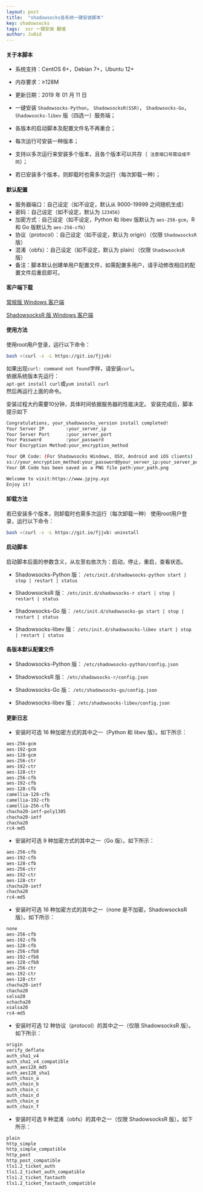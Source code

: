 ```yaml
---
layout: post
title:  "shadowsocks各系统一键安装脚本"
key: shadowsocks
tags:  ssr 一键安装 翻墙   
author: Jv0id
---
```


#### 关于本脚本
* 系统支持：CentOS 6+，Debian 7+，Ubuntu 12+



* 内存要求：≥128M
* 更新日期：2019 年 01 月 11 日
* 一键安装 `Shadowsocks-Python`， `ShadowsocksR(SSR)`， `Shadowsocks-Go`， `Shadowsocks-libev` 版（四选一）服务端；
* 各版本的启动脚本及配置文件名不再重合；
* 每次运行可安装一种版本；
* 支持以多次运行来安装多个版本，且各个版本可以共存（``` 注意端口号需设成不同```）；
* 若已安装多个版本，则卸载时也需多次运行（每次卸载一种）；

#### 默认配置
* 服务器端口：自己设定（如不设定，默认从 9000-19999 之间随机生成）
* 密码：自己设定（如不设定，默认为 `123456`）
* 加密方式：自己设定（如不设定，Python 和 libev 版默认为 `aes-256-gcm`，R 和 Go 版默认为 `aes-256-cfb`）
* 协议（protocol）：自己设定（如不设定，默认为 origin）（仅限 `ShadowsocksR` 版）
* 混淆（obfs）：自己设定（如不设定，默认为 plain）（仅限 `ShadowsocksR` 版）
* 备注：脚本默认创建单用户配置文件，如需配置多用户，请手动修改相应的配置文件后重启即可。

#### 客户端下载

<a href="https://github.com/shadowsocks/shadowsocks-windows/releases" target="_blank">常规版 Windows 客户端</a>

<a href="https://github.com/AppSo/shadowsocks-rss/releases" target="_blank">ShadowsocksR 版 Windows 客户端</a>

#### 使用方法
使用root用户登录，运行以下命令：

```bash
bash <(curl -s -L https://git.io/fjjvb)
```
如果出现`curl: command not found`字样，请安装`curl`。    
依据系统版本先运行：    
`apt-get install curl`或`yum install curl`     
然后再运行上面的命令。    

安装过程大约需要10分钟，具体时间依据服务器的性能决定。
安装完成后，脚本提示如下
```bash
Congratulations, your_shadowsocks_version install completed!
Your Server IP        :your_server_ip
Your Server Port      :your_server_port
Your Password         :your_password
Your Encryption Method:your_encryption_method

Your QR Code: (For Shadowsocks Windows, OSX, Android and iOS clients)
ss://your_encryption_method:your_password@your_server_ip:your_server_port
Your QR Code has been saved as a PNG file path:your_path.png

Welcome to visit:https://www.jpjny.xyz
Enjoy it!
```

#### 卸载方法
若已安装多个版本，则卸载时也需多次运行（每次卸载一种）
使用root用户登录，运行以下命令：

```bash
bash <(curl -s -L https://git.io/fjjvb) uninstall
```

#### 启动脚本
启动脚本后面的参数含义，从左至右依次为：启动，停止，重启，查看状态。

* Shadowsocks-Python 版：
`/etc/init.d/shadowsocks-python start | stop | restart | status`

* ShadowsocksR 版：
`/etc/init.d/shadowsocks-r start | stop | restart | status`

* Shadowsocks-Go 版：
`/etc/init.d/shadowsocks-go start | stop | restart | status`

* Shadowsocks-libev 版：
`/etc/init.d/shadowsocks-libev start | stop | restart | status`

#### 各版本默认配置文件
* Shadowsocks-Python 版：
`/etc/shadowsocks-python/config.json`

* ShadowsocksR 版：
`/etc/shadowsocks-r/config.json`

* Shadowsocks-Go 版：
`/etc/shadowsocks-go/config.json`

* Shadowsocks-libev 版：
`/etc/shadowsocks-libev/config.json`

#### 更新日志

* 安装时可选 16 种加密方式的其中之一（Python 和 libev 版）。如下所示：
```bash
aes-256-gcm
aes-192-gcm
aes-128-gcm
aes-256-ctr
aes-192-ctr
aes-128-ctr
aes-256-cfb
aes-192-cfb
aes-128-cfb
camellia-128-cfb
camellia-192-cfb
camellia-256-cfb
chacha20-ietf-poly1305
chacha20-ietf
chacha20
rc4-md5
```

* 安装时可选 9 种加密方式的其中之一（Go 版）。如下所示：
```bash
aes-256-cfb
aes-192-cfb
aes-128-cfb
aes-256-ctr
aes-192-ctr
aes-128-ctr
chacha20-ietf
chacha20
rc4-md5
```

* 安装时可选 16 种加密方式的其中之一（none 是不加密，ShadowsocksR 版）。如下所示：
```bash
none
aes-256-cfb
aes-192-cfb
aes-128-cfb
aes-256-cfb8
aes-192-cfb8
aes-128-cfb8
aes-256-ctr
aes-192-ctr
aes-128-ctr
chacha20-ietf
chacha20
salsa20
xchacha20
xsalsa20
rc4-md5
```

* 安装时可选 12 种协议（protocol）的其中之一（仅限 ShadowsocksR 版）。如下所示：
```bash
origin
verify_deflate
auth_sha1_v4
auth_sha1_v4_compatible
auth_aes128_md5
auth_aes128_sha1
auth_chain_a
auth_chain_b
auth_chain_c
auth_chain_d
auth_chain_e
auth_chain_f
```

* 安装时可选 9 种混淆（obfs）的其中之一（仅限 ShadowsocksR 版）。如下所示：
```bash
plain
http_simple
http_simple_compatible
http_post
http_post_compatible
tls1.2_ticket_auth
tls1.2_ticket_auth_compatible
tls1.2_ticket_fastauth
tls1.2_ticket_fastauth_compatible
```
